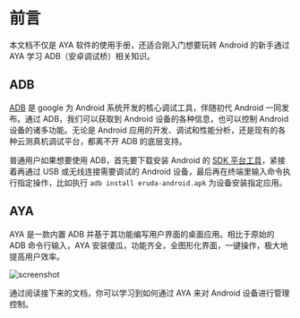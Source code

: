 # 前言

本文档不仅是 AYA 软件的使用手册，还适合刚入门想要玩转 Android 的新手通过 AYA 学习 ADB（安卓调试桥）相关知识。 

## ADB

[ADB](https://developer.android.com/tools/adb?hl=zh-cn) 是 google 为 Android 系统开发的核心调试工具，伴随初代 Android 一同发布。通过 ADB，我们可以获取到 Android 设备的各种信息，也可以控制 Android 设备的诸多功能。无论是 Android 应用的开发、调试和性能分析，还是现有的各种云测真机调试平台，都离不开 ADB 的底层支持。

普通用户如果想要使用 ADB，首先要下载安装 Android 的 [SDK 平台工具](https://developer.android.com/tools/releases/platform-tools?hl=zh-cn)，紧接着再通过 USB 或无线连接需要调试的 Android 设备，最后再在终端里输入命令执行指定操作，比如执行 `adb install eruda-android.apk` 为设备安装指定应用。

## AYA

AYA 是一款内置 ADB 并基于其功能编写用户界面的桌面应用。相比于原始的 ADB 命令行输入，AYA 安装傻瓜，功能齐全，全图形化界面，一键操作，极大地提高用户效率。

![screenshot](/screenshot.png)

通过阅读接下来的文档，你可以学习到如何通过 AYA 来对 Android 设备进行管理控制。
